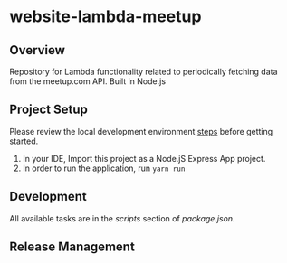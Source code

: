 # website-lambda-meetup

## Overview
Repository for Lambda functionality related to periodically fetching data from the meetup.com API.  Built in Node.js

## Project Setup

Please review the local development environment [steps](https://github.com/ProvidenceGeeks/website-docs/wiki/Onboarding-Guide#lambda) before getting started.

1. In your IDE, Import this project as a Node.jS Express App project.
2. In order to run the application, run `yarn run`



## Development

All available tasks are in the *scripts* section of *package.json*.

## Release Management